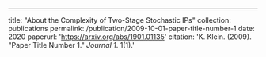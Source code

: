 ---
title: "About the Complexity of Two-Stage Stochastic IPs"
collection: publications
permalink: /publication/2009-10-01-paper-title-number-1
date: 2020
paperurl: 'https://arxiv.org/abs/1901.01135'
citation: 'K. Klein. (2009). &quot;Paper Title Number 1.&quot; <i>Journal 1</i>. 1(1).'
